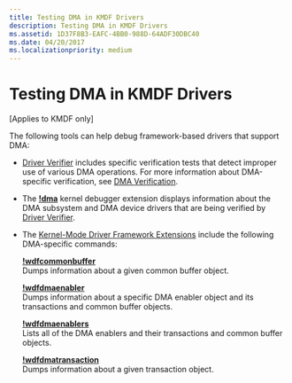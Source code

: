 ```yaml
---
title: Testing DMA in KMDF Drivers
description: Testing DMA in KMDF Drivers
ms.assetid: 1D37F8B3-EAFC-4BB0-988D-64ADF30DBC40
ms.date: 04/20/2017
ms.localizationpriority: medium
---
```


# Testing DMA in KMDF Drivers


\[Applies to KMDF only\]

The following tools can help debug framework-based drivers that support DMA:

-   [Driver Verifier](https://docs.microsoft.com/windows-hardware/drivers/devtest/driver-verifier) includes specific verification tests that detect improper use of various DMA operations. For more information about DMA-specific verification, see [DMA Verification](https://docs.microsoft.com/windows-hardware/drivers/devtest/dma-verification).

-   The [**!dma**](https://docs.microsoft.com/windows-hardware/drivers/debugger/-dma) kernel debugger extension displays information about the DMA subsystem and DMA device drivers that are being verified by [Driver Verifier](https://docs.microsoft.com/windows-hardware/drivers/devtest/driver-verifier).

-   The [Kernel-Mode Driver Framework Extensions](https://docs.microsoft.com/windows-hardware/drivers/debugger/kernel-mode-driver-framework-extensions--wdfkd-dll-) include the following DMA-specific commands:

    <a href="" id="-wdfcommonbuffer"></a>[**!wdfcommonbuffer**](https://docs.microsoft.com/windows-hardware/drivers/debugger/-wdfkd-wdfcommonbuffer)  
    Dumps information about a given common buffer object.

    <a href="" id="-wdfdmaenabler"></a>[**!wdfdmaenabler**](https://docs.microsoft.com/windows-hardware/drivers/debugger/-wdfkd-wdfdmaenabler)  
    Dumps information about a specific DMA enabler object and its transactions and common buffer objects.

    <a href="" id="-wdfdmaenablers"></a>[**!wdfdmaenablers**](https://docs.microsoft.com/windows-hardware/drivers/debugger/-wdfkd-wdfdmaenablers)  
    Lists all of the DMA enablers and their transactions and common buffer objects.

    <a href="" id="-wdfdmatransaction"></a>[**!wdfdmatransaction**](https://docs.microsoft.com/windows-hardware/drivers/debugger/-wdfkd-wdfdmatransaction)  
    Dumps information about a given transaction object.

 

 





